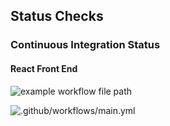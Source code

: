 ## Status Checks

### Continuous Integration Status

#### React Front End
![example workflow file path](https://github.com/morrisgwilliam/personalsite/workflows/.github/workflows/ci.yml/badge.svg)


![.github/workflows/main.yml](https://github.com/thefamousgroup/WWE/workflows/.github/workflows/main.yml/badge.svg)
